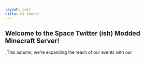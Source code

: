 ```yaml
---
layout: post
title: Hi there!
---
```


## Welcome to the Space Twitter (ish) Modded Minecraft Server!
_This autumn, we're expanding the reach of our events with our 
